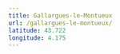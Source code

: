 ```yaml
---
title: Gallargues-le-Montueux
url: /gallargues-le-montueux/
latitude: 43.722
longitude: 4.175
---
```


